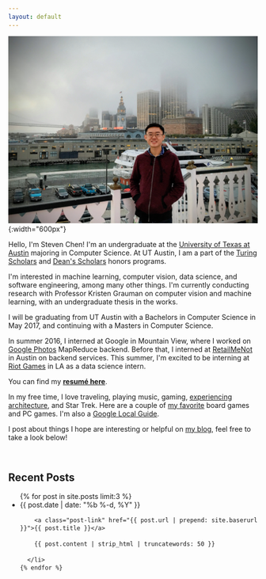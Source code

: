 ```yaml
---
layout: default
---
```


![San Francisco Pier](/assets/homepagepic.jpg){:width="600px"}

Hello, I'm Steven Chen! I'm an undergraduate at the [University of Texas at Austin](https://www.cs.utexas.edu) majoring in Computer Science. At UT Austin, I am a part of the [Turing Scholars][turing] and [Dean's Scholars][deans] honors programs.

I'm interested in machine learning, computer vision, data science, and software engineering, among many other things. I'm currently conducting research with Professor Kristen Grauman on computer vision and machine learning, with an undergraduate thesis in the works.

I will be graduating from UT Austin with a Bachelors in Computer Science in May 2017, and continuing with a Masters in Computer Science.

In summer 2016, I interned at Google in Mountain View, where I worked on [Google Photos][photos] MapReduce backend. Before that, I interned at [RetailMeNot][rmn] in Austin on backend services. This summer, I'm excited to be interning at [Riot Games][riot] in LA as a data science intern.

You can find my **[resumé here][resume]**.

In my free time, I love traveling, playing music, gaming, [experiencing architecture][arch], and Star Trek. Here are a couple of [my favorite][favorites] board games and PC games. I'm also a [Google Local Guide][local].

I post about things I hope are interesting or helpful on [my blog][blog], feel free to take a look below!


<br />

<h2 class="recent-title">Recent Posts</h2>

<ul class="post-list">
    {% for post in site.posts limit:3 %}
      <li>
        <span class="post-meta">{{ post.date | date: "%b %-d, %Y" }}</span>
        
        <a class="post-link" href="{{ post.url | prepend: site.baserurl }}">{{ post.title }}</a>
        
        {{ post.content | strip_html | truncatewords: 50 }}

      </li>
    {% endfor %}
</ul>

[turing]: https://www.cs.utexas.edu/turing-scholars
[deans]: https://cns.utexas.edu/honors/honors-programs-center/deans-scholars
[iot]: https://en.wikipedia.org/wiki/Internet_of_Things
[rmn]: http://www.retailmenot.com
[google]: http://www.google.com
[mtnview]: http://www.google.com/about/careers/locations/mountain-view/
[photos]: https://www.google.com/photos/about/?page=auto-backup
[resume]: /assets/steven_chen_resume.pdf
[favorites]: http://amzn.com/w/3M7DGS728ZX5Q
[local]: https://www.google.com/local/guides/
[blog]: /blog
[riot]: http://www.riotgames.com
[arch]: https://mitpress.mit.edu/books/experiencing-architecture